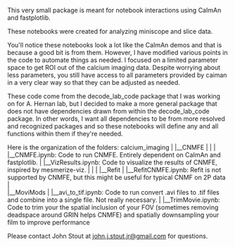 This very small package is meant for notebook interactions using CaImAn and fastplotlib.

These notebooks were created for analyzing miniscope and slice data.

You'll notice these notebooks look a lot like the CaImAn demos and that is because a good bit is from them. However, I have modified various points in the code to automate things as needed. I focused on a limited parameter space to get ROI out of the calcium imaging data. Despite worrying about less parameters, you still have access to all parameters provided by caiman in a very clear way so that they can be adjusted as needed.

These code come from the decode_lab_code package that I was working on for A. Hernan lab, but I decided to make a more general package that does not have dependencies drawn from within the decode_lab_code package. In other words, I want all dependencies to be from more resolved and recognized packages and so these notebooks will define any and all functions within them if they're needed.

Here is the organization of the folders:
calcium_imaging
    |
    |__CNMFE
    |   |
    |   |__CNMFE.ipynb: Code to run CNMFE. Entirely dependent on CaImAn and fastplotlib. 
    |   |__VizResults.ipynb: Code to visualize the results of CNMFE, inspired by mesmerize-viz.
    |   |
    |   |__Refit
    |       |__RefitCNMFE.ipynb: Refit is not supported by CNMFE, but this might be useful for typical CNMF on 2P data
    |   
    |__MoviMods
    |   |__avi_to_tif.ipynb: Code to run convert .avi files to .tif files and combine into a single file. Not really necessary.
    |   |__TrimMovie.ipynb: Code to trim your the spatial inclusion of your FOV (sometimes removing deadspace around GRIN helps CNMFE) and spatially downsampling your film to improve performance

Please contact John Stout at john.j.stout.jr@gmail.com for questions.